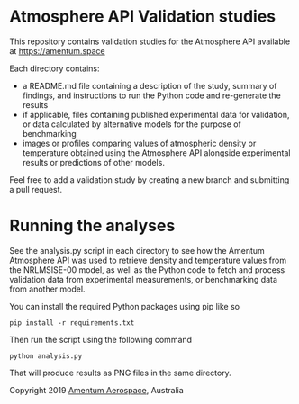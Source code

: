 # Atmosphere API Validation studies

This repository contains validation studies for the Atmosphere API available at https://amentum.space 

Each directory contains: 

- a README.md file containing a description of the study, summary of findings, and instructions to run the Python code and re-generate the results
- if applicable, files containing published experimental data for validation, or data calculated by alternative models for the purpose of benchmarking
- images or profiles comparing values of atmospheric density or temperature obtained using the Atmosphere API alongside experimental results or predictions of other models.

Feel free to add a validation study by creating a new branch and submitting a pull request. 

# Running the analyses

See the analysis.py script in each directory to see how the Amentum Atmosphere API was used to retrieve density and temperature values from the NRLMSISE-00 model, as well as the Python code to fetch and process validation data from experimental measurements, or benchmarking data from another model.

You can install the required Python packages using pip like so

    pip install -r requirements.txt 

Then run the script using the following command

    python analysis.py 

That will produce results as PNG files in the same directory. 

Copyright 2019 [Amentum Aerospace](https://amentum.space), Australia
